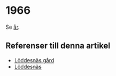 # 1966

Se [år](år).

## Referenser till denna artikel

* [Löddesnäs gård](löddesnäs%20gård)
* [Löddesnäs](löddesnäs)
